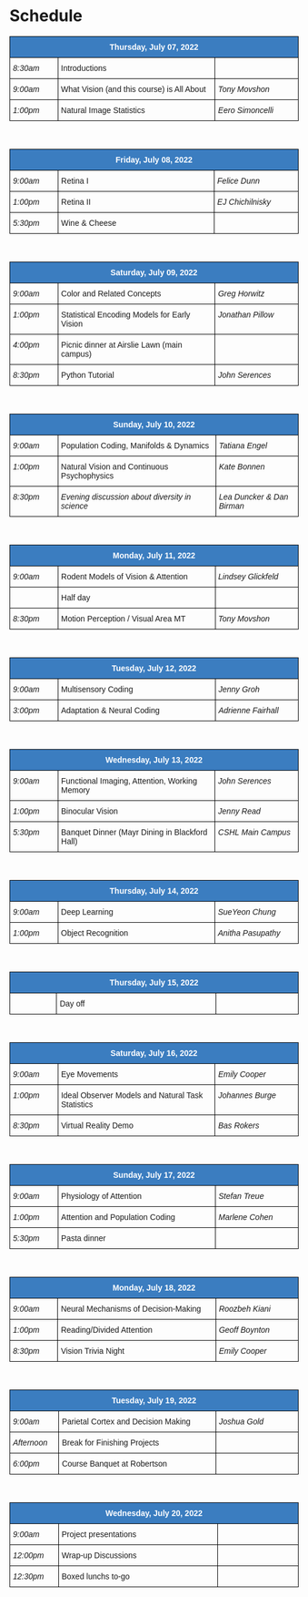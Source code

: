 # Schedule

<style type="text/css">
.tg  {border-collapse:collapse;border-spacing:0; width:53vw;}
.tg td{border-color:black;border-style:solid;border-width:1px;font-family:Arial, sans-serif;font-size:14px;
  overflow:hidden;padding:10px 5px;word-break:normal;}
.tg th{border-color:black;border-style:solid;border-width:1px;font-family:Arial, sans-serif;font-size:14px;
  font-weight:normal;overflow:hidden;padding:10px 5px;word-break:normal;}
.tg .tg-jn54{background-color:#3b7dc0;border-color:#000000;color:#ffffff;text-align:center;vertical-align:top}
.tg .tg-73oq{border-color:#000000;text-align:left;vertical-align:top;width:30vw;}
.tg .tg-lmxn{border-color:#000000;font-style:italic;text-align:left;vertical-align:top;width:15vw;}
.tg .tg-left{border-color:#000000;font-style:italic;text-align:left;vertical-align:top;width:8vw;}
</style>
<table class="tg">
<thead>
  <tr>
    <th class="tg-jn54" colspan="3"><span style="font-weight:bold">Thursday, July 07, 2022</span></th>
  </tr>
</thead>
<tbody>
  <tr>
    <td class="tg-left">8:30am</td>
    <td class="tg-73oq">Introductions</td>
    <td class="tg-lmxn"></td>
  </tr>
  <tr>
    <td class="tg-left">9:00am</td>
    <td class="tg-73oq">What Vision (and this course) is All About</td>
    <td class="tg-lmxn">Tony Movshon</span></td>
  </tr>
  <tr>
    <td class="tg-left">1:00pm</td>
    <td class="tg-73oq">Natural Image Statistics</td>
    <td class="tg-lmxn">Eero Simoncelli</td>
  </tr>
</tbody>
</table>

<br>

<table class="tg">
<thead>
  <tr>
    <th class="tg-jn54" colspan="3"><span style="font-weight:bold">Friday, July 08, 2022</span></th>
  </tr>
</thead>
<tbody>
  <tr>
    <td class="tg-left">9:00am</td>
    <td class="tg-73oq">Retina I</td>
    <td class="tg-lmxn">Felice Dunn</span></td>
  </tr>
  <tr>
    <td class="tg-left">1:00pm</td>
    <td class="tg-73oq">Retina II</td>
    <td class="tg-lmxn">EJ Chichilnisky</td>
  </tr>
  <tr>
    <td class="tg-left">5:30pm</td>
    <td class="tg-73oq">Wine & Cheese</td>
    <td class="tg-lmxn"></td>
  </tr>
</tbody>
</table>


<br>

<table class="tg">
<thead>
  <tr>
    <th class="tg-jn54" colspan="3"><span style="font-weight:bold">Saturday, July 09, 2022</span></th>
  </tr>
</thead>
<tbody>
  <tr>
    <td class="tg-left">9:00am</td>
    <td class="tg-73oq">Color and Related Concepts</td>
    <td class="tg-lmxn">Greg Horwitz</td>
  </tr>
  <tr>
    <td class="tg-left">1:00pm</td>
    <td class="tg-73oq">Statistical Encoding Models for Early Vision</td>
    <td class="tg-lmxn">Jonathan Pillow</span></td>
  </tr>
  <tr>
    <td class="tg-left">4:00pm</td>
    <td class="tg-73oq">Picnic dinner at Airslie Lawn (main campus)</td>
    <td class="tg-lmxn"></td>
  </tr>
  <tr>
    <td class="tg-left">8:30pm</td>
    <td class="tg-73oq">Python Tutorial</td>
    <td class="tg-lmxn">John Serences</td>
  </tr>
</tbody>
</table>

<br>

<table class="tg">
<thead>
  <tr>
    <th class="tg-jn54" colspan="3"><span style="font-weight:bold">Sunday, July 10, 2022</span></th>
  </tr>
</thead>
<tbody>
  <tr>
    <td class="tg-left">9:00am</td>
    <td class="tg-73oq">Population Coding, Manifolds & Dynamics</td>
    <td class="tg-lmxn">Tatiana Engel</span></td>
  </tr>
  <tr>
    <td class="tg-left">1:00pm</td>
    <td class="tg-73oq">Natural Vision and Continuous Psychophysics</td>
    <td class="tg-lmxn">Kate Bonnen</td>
  </tr>
  <tr>
    <td class="tg-left">8:30pm</td>
    <td class="tg-left">Evening discussion about diversity in science</td>
    <td class="tg-lmxn">Lea Duncker & Dan Birman</td>
  </tr>
</tbody>
</table>

<br>

<table class="tg">
<thead>
  <tr>
    <th class="tg-jn54" colspan="3"><span style="font-weight:bold">Monday, July 11, 2022</span></th>
  </tr>
</thead>
<tbody>
  <tr>
    <td class="tg-left">9:00am</td>
    <td class="tg-73oq">Rodent Models of Vision & Attention</td>
    <td class="tg-lmxn">Lindsey Glickfeld</span></td>
  </tr>
  <tr>
    <td class="tg-left"></td>
    <td class="tg-73oq">Half day</td>
    <td class="tg-lmxn"></td>
  </tr>
  <tr>
    <td class="tg-left">8:30pm</td>
    <td class="tg-73oq">Motion Perception / Visual Area MT</td>
    <td class="tg-lmxn">Tony Movshon</td>
  </tr>
</tbody>
</table>

<br>

<table class="tg">
<thead>
  <tr>
    <th class="tg-jn54" colspan="3"><span style="font-weight:bold">Tuesday, July 12, 2022</span></th>
  </tr>
</thead>
<tbody>
  <tr>
    <td class="tg-left">9:00am</td>
    <td class="tg-73oq">Multisensory Coding</td>
    <td class="tg-lmxn">Jenny Groh</span></td>
  </tr>
  <tr>
    <td class="tg-left">3:00pm</td>
    <td class="tg-73oq">Adaptation & Neural Coding</td>
    <td class="tg-lmxn">Adrienne Fairhall</td>
  </tr>
</tbody>
</table>

<br>

<table class="tg">
<thead>
  <tr>
    <th class="tg-jn54" colspan="3"><span style="font-weight:bold">Wednesday, July 13, 2022</span></th>
  </tr>
</thead>
<tbody>
  <tr>
    <td class="tg-left">9:00am</td>
    <td class="tg-73oq">Functional Imaging, Attention, Working Memory</td>
    <td class="tg-lmxn">John Serences</span></td>
  </tr>
  <tr>
    <td class="tg-left">1:00pm</td>
    <td class="tg-73oq">Binocular Vision</td>
    <td class="tg-lmxn">Jenny Read</td>
  </tr>
  <tr>
    <td class="tg-left">5:30pm</td>
    <td class="tg-73oq">Banquet Dinner (Mayr Dining in Blackford Hall)</td>
    <td class="tg-lmxn">CSHL Main Campus</td>
  </tr>
</tbody>
</table>

<br>

<table class="tg">
<thead>
  <tr>
    <th class="tg-jn54" colspan="3"><span style="font-weight:bold">Thursday, July 14, 2022</span></th>
  </tr>
</thead>
<tbody>
  <tr>
    <td class="tg-left">9:00am</td>
    <td class="tg-73oq">Deep Learning</td>
    <td class="tg-lmxn">SueYeon Chung</span></td>
  </tr>
  <tr>
    <td class="tg-left">1:00pm</td>
    <td class="tg-73oq">Object Recognition</td>
    <td class="tg-lmxn">Anitha Pasupathy</td>
  </tr>
</tbody>
</table>

<br>

<table class="tg">
<thead>
  <tr>
    <th class="tg-jn54" colspan="3"><span style="font-weight:bold">Thursday, July 15, 2022</span></th>
  </tr>
</thead>
<tbody>
  <tr>
    <td class="tg-left"></td>
    <td class="tg-73oq">Day off</td>
    <td class="tg-lmxn"></td>
  </tr>
</tbody>
</table>

<br>

<table class="tg">
<thead>
  <tr>
    <th class="tg-jn54" colspan="3"><span style="font-weight:bold">Saturday, July 16, 2022</span></th>
  </tr>
</thead>
<tbody>
  <tr>
    <td class="tg-left">9:00am</td>
    <td class="tg-73oq">Eye Movements</td>
    <td class="tg-lmxn">Emily Cooper</span></td>
  </tr>
  <tr>
    <td class="tg-left">1:00pm</td>
    <td class="tg-73oq">Ideal Observer Models and Natural Task Statistics</td>
    <td class="tg-lmxn">Johannes Burge</td>
  </tr>
  <tr>
    <td class="tg-left">8:30pm</td>
    <td class="tg-73oq">Virtual Reality Demo</td>
    <td class="tg-lmxn">Bas Rokers</td>
  </tr>
</tbody>
</table>

<br>

<table class="tg">
<thead>
  <tr>
    <th class="tg-jn54" colspan="3"><span style="font-weight:bold">Sunday, July 17, 2022</span></th>
  </tr>
</thead>
<tbody>
  <tr>
    <td class="tg-left">9:00am</td>
    <td class="tg-73oq">Physiology of Attention</td>
    <td class="tg-lmxn">Stefan Treue</span></td>
  </tr>
  <tr>
    <td class="tg-left">1:00pm</td>
    <td class="tg-73oq">Attention and Population Coding</td>
    <td class="tg-lmxn">Marlene Cohen</td>
  </tr>
  <tr>
    <td class="tg-left">5:30pm</td>
    <td class="tg-73oq">Pasta dinner</td>
    <td class="tg-lmxn"></td>
  </tr>
</tbody>
</table>

<br>

<table class="tg">
<thead>
  <tr>
    <th class="tg-jn54" colspan="3"><span style="font-weight:bold">Monday, July 18, 2022</span></th>
  </tr>
</thead>
<tbody>
  <tr>
    <td class="tg-left">9:00am</td>
    <td class="tg-73oq">Neural Mechanisms of Decision-Making</td>
    <td class="tg-lmxn">Roozbeh Kiani</span></td>
  </tr>
  <tr>
    <td class="tg-left">1:00pm</td>
    <td class="tg-73oq">Reading/Divided Attention</td>
    <td class="tg-lmxn">Geoff Boynton</td>
  </tr>
  <tr>
    <td class="tg-left">8:30pm</td>
    <td class="tg-73oq">Vision Trivia Night</td>
    <td class="tg-lmxn">Emily Cooper</td>
  </tr>
</tbody>
</table>

<br>


<table class="tg">
<thead>
  <tr>
    <th class="tg-jn54" colspan="3"><span style="font-weight:bold">Tuesday, July 19, 2022</span></th>
  </tr>
</thead>
<tbody>
  <tr>
    <td class="tg-left">9:00am</td>
    <td class="tg-73oq">Parietal Cortex and Decision Making</td>
    <td class="tg-lmxn">Joshua Gold</span></td>
  </tr>
  <tr>
    <td class="tg-left">Afternoon</td>
    <td class="tg-73oq">Break for Finishing Projects</td>
    <td class="tg-lmxn"></td>
  </tr>
  <tr>
    <td class="tg-left">6:00pm</td>
    <td class="tg-73oq">Course Banquet at Robertson</td>
    <td class="tg-lmxn"></td>
  </tr>
</tbody>
</table>

<br>


<table class="tg">
<thead>
  <tr>
    <th class="tg-jn54" colspan="3"><span style="font-weight:bold">Wednesday, July 20, 2022</span></th>
  </tr>
</thead>
<tbody>
  <tr>
    <td class="tg-left">9:00am</td>
    <td class="tg-73oq">Project presentations</td>
    <td class="tg-lmxn"></span></td>
  </tr>
  <tr>
    <td class="tg-left">12:00pm</td>
    <td class="tg-73oq">Wrap-up Discussions</td>
    <td class="tg-lmxn"></td>
  </tr>
  <tr>
    <td class="tg-left">12:30pm</td>
    <td class="tg-73oq">Boxed lunchs to-go</td>
    <td class="tg-lmxn"></td>
  </tr>
</tbody>
</table>

<br>